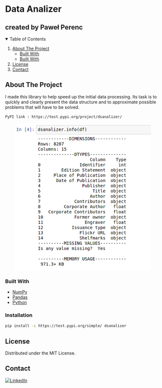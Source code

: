# Data Analizer
## created by Paweł Perenc

<!-- TABLE OF CONTENTS -->
<details open="open">
  <summary>Table of Contents</summary>
  <ol>
    <li>
      <a href="#about-the-project">About The Project</a>
      <ul>
        <li><a href="#built-with">Built With</a></li>
        <li><a href="#installation">Built With</a></li>
      </ul>
    </li>
    <li><a href="#license">License</a></li>
    <li><a href="#contact">Contact</a></li>
  </ol>
</details>



<!-- ABOUT THE PROJECT -->
## About The Project
I made this library to help speed up the initial data processing. Its task is to quickly and clearly present the data structure and to approximate possible problems that will have to be solved.

  ```sh
  PyPI link : https://test.pypi.org/project/dsanalizer/
  ```

<!-- Image about -->
<p align="center">
    <img src="materials/ss.png" alt="ss">
</p>

### Built With

* [NumPy](https://numpy.org/)
* [Pandas](https://pandas.pydata.org/)
* [Python](https://www.python.org/)

### Installation

  ```sh
  pip install -i https://test.pypi.org/simple/ dsanalizer
  ```

<!-- LICENSE -->
## License

Distributed under the MIT License.

<!-- CONTACT -->
## Contact
[![LinkedIn][linkedin-shield]][linkedin-url]

<!-- MARKDOWN LINKS & IMAGES -->
<!-- https://www.markdownguide.org/basic-syntax/#reference-style-links -->
[linkedin-shield]: https://img.shields.io/badge/-LinkedIn-black.svg?style=for-the-badge&logo=linkedin&colorB=555
[linkedin-url]: https://www.linkedin.com/in/pawe%C5%82-perenc-51b39315a/
